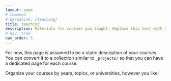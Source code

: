 ```yaml
---
layout: page
# removed
# permalink: /teaching/
title: teaching
description: Materials for courses you taught. Replace this text with your description.
# nav: true
nav_order: 5
---
```


For now, this page is assumed to be a static description of your courses. You can convert it to a collection similar to `_projects/` so that you can have a dedicated page for each course.

Organize your courses by years, topics, or universities, however you like!
